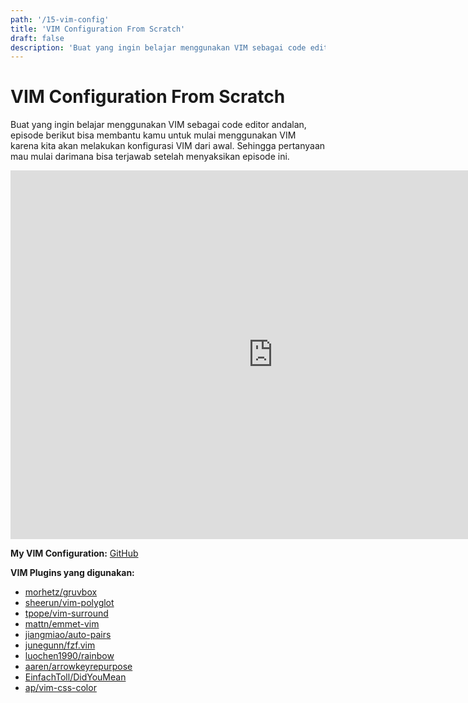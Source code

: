 ```yaml
---
path: '/15-vim-config'
title: 'VIM Configuration From Scratch'
draft: false
description: 'Buat yang ingin belajar menggunakan VIM sebagai code editor andalan, episode berikut bisa membantu kamu untuk mulai menggunakan VIM karena kita akan melakukan konfigurasi VIM dari awal. Selamat menyaksikan!'
---
```


# VIM Configuration From Scratch

Buat yang ingin belajar menggunakan VIM sebagai code editor andalan, episode berikut bisa membantu kamu untuk mulai menggunakan VIM karena kita akan melakukan konfigurasi VIM dari awal. Sehingga pertanyaan mau mulai darimana bisa terjawab setelah menyaksikan episode ini.

<iframe width="840" height="590" src="https://www.youtube.com/embed/GYw6l30vybY?rel=0" frameborder="0" allowfullscreen></iframe>

**My VIM Configuration:** [GitHub](https://github.com/rizafahmi/dotfiles/blob/master/neovim/init.vim)

**VIM Plugins yang digunakan:**

* [morhetz/gruvbox](https://github.com/morhetz/gruvbox)
* [sheerun/vim-polyglot](https://github.com/sheerun/vim-polyglot)
* [tpope/vim-surround](https://github.com/tpope/vim-surround)
* [mattn/emmet-vim](https://github.com/mattn/emmet-vim)
* [jiangmiao/auto-pairs](https://github.com/jiangmiao/auto-pairs)
* [junegunn/fzf.vim](https://github.com/junegunn/fzf.vim)
* [luochen1990/rainbow](https://github.com/luochen1990/rainbow)
* [aaren/arrowkeyrepurpose](https://github.com/aaren/arrowkeyrepurpose)
* [EinfachToll/DidYouMean](https://github.com/EinfachToll/DidYouMean)
* [ap/vim-css-color](https://github.com/ap/vim-css-color)
